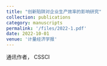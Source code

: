 ```yaml
---
title: "创新陷阱对企业生产效率的影响研究"
collection: publications
category: manuscripts
permalink: '/files/2022-1.pdf'
date: 2022-10-01
venue: '计量经济学报'
---
```


通讯作者， CSSCI
